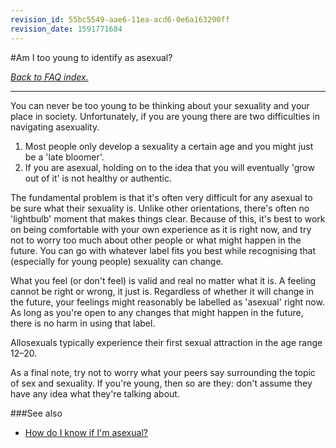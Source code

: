 ```yaml
---
revision_id: 55bc5549-aae6-11ea-acd6-0e6a163290ff
revision_date: 1591771684
---
```


#Am I too young to identify as asexual?

[*Back to FAQ index.*](https://www.reddit.com/r/asexuality/wiki/faq)

---
You can never be too young to be thinking about your sexuality and your place in society. Unfortunately, if you are young there are two difficulties in navigating asexuality.

1. Most people only develop a sexuality a certain age and you might just be a 'late bloomer'.
2. If you are asexual, holding on to the idea that you will eventually 'grow out of it' is not healthy or authentic.

The fundamental problem is that it's often very difficult for any asexual to be sure what their sexuality is. Unlike other orientations, there's often no 'lightbulb' moment that makes things clear. Because of this, it's best to work on being comfortable with your own experience as it is right now, and try not to worry too much about other people or what might happen in the future. You can go with whatever label fits you best while recognising that (especially for young people) sexuality can change.

What you feel (or don't feel) is valid and real no matter what it is. A feeling cannot be right or wrong, it just is. Regardless of whether it will change in the future, your feelings might reasonably be labelled as 'asexual' right now. As long as you're open to any changes that might happen in the future, there is no harm in using that label.

Allosexuals typically experience their first sexual attraction in the age range 12–20.

As a final note, try not to worry what your peers say surrounding the topic of sex and sexuality. If you're young, then so are they: don't assume they have any idea what they're talking about.

###See also

* [How do I know if I'm asexual?](https://www.reddit.com/r/asexuality/wiki/faq/how_do_i_know)